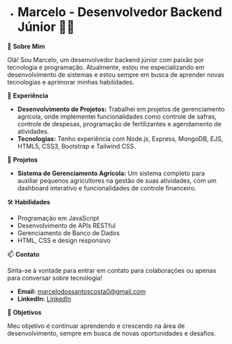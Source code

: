 - # Marcelo - Desenvolvedor Backend Júnior 👨‍💻

🌟 **Sobre Mim**

Olá! Sou Marcelo, um desenvolvedor backend júnior com paixão por tecnologia e programação. Atualmente, estou me especializando em desenvolvimento de sistemas e estou sempre em busca de aprender novas tecnologias e aprimorar minhas habilidades.

💼 **Experiência**

- **Desenvolvimento de Projetos:** Trabalhei em projetos de gerenciamento agrícola, onde implementei funcionalidades como controle de safras, controle de despesas, programação de fertilizantes e agendamento de atividades.
- **Tecnologias:** Tenho experiência com Node.js, Express, MongoDB, EJS, HTML5, CSS3, Bootstrap e Tailwind CSS.

🚀 **Projetos**

- **Sistema de Gerenciamento Agrícola:** Um sistema completo para auxiliar pequenos agricultores na gestão de suas atividades, com um dashboard interativo e funcionalidades de controle financeiro.

🛠️ **Habilidades**

- Programação em JavaScript
- Desenvolvimento de APIs RESTful
- Gerenciamento de Banco de Dados
- HTML, CSS e design responsivo

📫 **Contato**

Sinta-se à vontade para entrar em contato para colaborações ou apenas para conversar sobre tecnologia!

- **Email:** marcelodossantoscosta0@gmail.com
- **LinkedIn:** [LinkedIn](wwww.linkedin.com/in/marcelo-fb-developer)

🎯 **Objetivos**

Meu objetivo é continuar aprendendo e crescendo na área de desenvolvimento, sempre em busca de novas oportunidades e desafios.


<!---
Marcelo1327/Marcelo1327 is a ✨ special ✨ repository because its `README.md` (this file) appears on your GitHub profile.
You can click the Preview link to take a look at your changes.
--->
